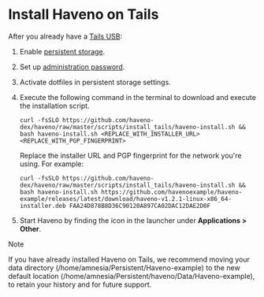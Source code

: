 # Install Haveno on Tails

After you already have a [Tails USB](https://tails.net/install/linux/index.en.html#download):

1. Enable [persistent storage](https://tails.net/doc/persistent_storage/index.en.html).
2. Set up [administration password](https://tails.net/doc/first_steps/welcome_screen/administration_password/).
3. Activate dotfiles in persistent storage settings.
4. Execute the following command in the terminal to download and execute the installation script.

    ```
    curl -fsSLO https://github.com/haveno-dex/haveno/raw/master/scripts/install_tails/haveno-install.sh && bash haveno-install.sh <REPLACE_WITH_INSTALLER_URL> <REPLACE_WITH_PGP_FINGERPRINT>
    ```
    
    Replace the installer URL and PGP fingerprint for the network you're using. For example:
    
    ```
    curl -fsSLO https://github.com/haveno-dex/haveno/raw/master/scripts/install_tails/haveno-install.sh && bash haveno-install.sh https://github.com/havenoexample/haveno-example/releases/latest/download/haveno-v1.2.1-linux-x86_64-installer.deb FAA24D878B8D36C90120A897CA02DAC12DAE2D0F
    ```
5. Start Haveno by finding the icon in the launcher under **Applications > Other**.

> [!note]
> If you have already installed Haveno on Tails, we recommend moving your data directory (/home/amnesia/Persistent/Haveno-example) to the new default location (/home/amnesia/Persistent/haveno/Data/Haveno-example), to retain your history and for future support.